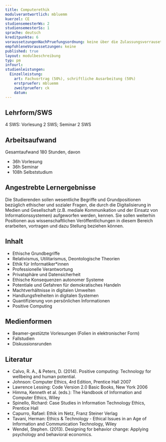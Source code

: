 ```yaml
---
title: Computerethik
modulverantwortlich: mbluemm
kuerzel: CE
studiensemesterWs: 2
studiensemesterSs: 1
sprache: deutsch
kreditpunkte: 6
voraussetzungenNachPruefungsordnung: keine über die Zulassungsvorrausetzungen zum Studium hinausgehenden
empfohleneVoraussetzungen: keine
published: true
layout: modulbeschreibung
typ: pm
infourl: 
studienleistungen:
  Einzelleistung:
    art: Fachvortrag (50%), schriftliche Ausarbeitung (50%)
    erstpruefer: mbluemm
    zweitpruefer: ck
    datum: 
---
```


## Lehrform/SWS

4 SWS: Vorlesung 2 SWS; Seminar 2 SWS

## Arbeitsaufwand

Gesamtaufwand 180 Stunden, davon

- 36h Vorlesung
- 36h Seminar
- 108h Selbststudium


## Angestrebte Lernergebnisse
Die Studierenden sollen wesentliche Begriffe und Grundpositionen bezüglich ethischer und sozialer Fragen, die durch die Digitalisierung in Medien und Gesellschaft (z.B. mediale Kommunikation und der Einsatz von Informationssystemen) aufgeworfen werden, kennen. Sie sollen weiterhin Positionen aus wissenschaftlichen Veröffentlichungen in diesem Bereich erarbeiten, vortragen und dazu Stellung beziehen können.

## Inhalt
- Ethische Grundbegriffe
- Relativismus, Utilitarismus, Deontologische Theorien
- Ethik für Informatiker*innen
- Professionelle Verantwortung
- Privatsphäre und Datensicherheit
- Ethische Konsequenzen autonomer Systeme
- Potentiale und Gefahren für demokratisches Handeln
- Machtverhältnisse in digitalen Umwelten
- Handlungsfreiheiten in digitalen Systemen
- Quantifizierung von persönlichen Informationen
- Positive Computing

## Medienformen
- Beamer-gestützte Vorlesungen (Folien in elektronischer Form)
- Fallstudien
- Diskussionsrunden

## Literatur
- Calvo, R. A., & Peters, D. (2014). Positive computing: Technology for wellbeing and human potential.
- Johnson: Computer Ethics, 4rd Edition, Prentice Hall 2007
- Lawrence Lessing: Code Version 2.0 Basic Books, New York 2006
- Himma, Kenneth et al. (eds.): The Handbook of Information and Computer Ethics, Wiley
- Spinello, Richard: Case Studies in Information Technology Ethics, Prentice Hall
- Capurro, Rafael: Ethik im Netz, Franz Steiner Verlag
- Tavani, Herman: Ethics & Technology - Ethical Issues in an Age of Information and Communication Technology, Wiley
- Wendel, Stephen. (2013). Designing for behavior change: Applying psychology and behavioral economics.

